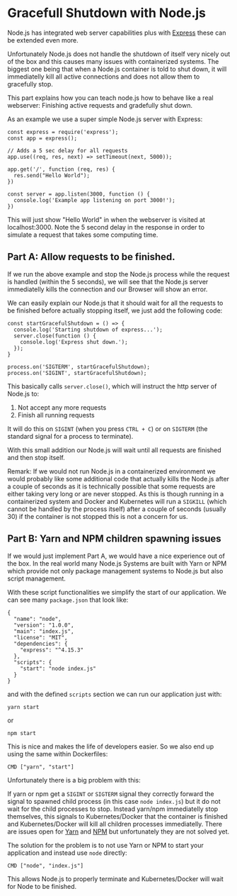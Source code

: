 # Gracefull Shutdown with Node.js

Node.js has integrated web server capabilities plus with [Express](https://expressjs.com/) these can be extended even more.

Unfortunately Node.js does not handle the shutdown of itself very nicely out of the box and this causes many issues with containerized systems. The biggest one being that when a Node.js container is told to shut down, it will immediatelly kill all active connections and does not allow them to gracefully stop.

This part explains how you can teach node.js how to behave like a real webserver: Finishing active requests and gradefully shut down.

As an example we use a super simple Node.js server with Express:

```
const express = require('express');
const app = express();

// Adds a 5 sec delay for all requests
app.use((req, res, next) => setTimeout(next, 5000));

app.get('/', function (req, res) {
  res.send("Hello World");
})

const server = app.listen(3000, function () {
  console.log('Example app listening on port 3000!');
})
```

This will just show "Hello World" in when the webserver is visited at localhost:3000. Note the 5 second delay in the response in order to simulate a request that takes some computing time.

## Part A: Allow requests to be finished.

If we run the above example and stop the Node.js process while the request is handled (within the 5 seconds), we will see that the Node.js server immediatelly kills the connection and our Browser will show an error.

We can easily explain our Node.js that it should wait for all the requests to be finished before actually stopping itself, we just add the following code:


```
const startGracefulShutdown = () => {
  console.log('Starting shutdown of express...');
  server.close(function () {
    console.log('Express shut down.');
  });
}

process.on('SIGTERM', startGracefulShutdown);
process.on('SIGINT', startGracefulShutdown);
```

This basically calls `server.close()`, which will instruct the http server of Node.js to:
1. Not accept any more requests
2. Finish all running requests

It will do this on `SIGINT` (when you press `CTRL + C`) or on `SIGTERM` (the standard signal for a process to terminate).

With this small addition our Node.js will wait until all requests are finished and then stop itself.

Remark: If we would not run Node.js in a containerized environment we would probably like some additional code that actually kills the Node.js after a couple of seconds as it is technically possible that some requests are either taking very long or are never stopped. As this is though running in a containerized system and Docker and Kubernetes will run a `SIGKILL` (which cannot be handled by the process itself) after a couple of seconds (usually 30) if the container is not stopped this is not a concern for us.

## Part B: Yarn and NPM children spawning issues

If we would just implement Part A, we would have a nice experience out of the box. In the real world many Node.js Systems are built with Yarn or NPM which provide not only package management systems to Node.js but also script management.

With these script functionalities we simplify the start of our application. We can see many `package.json` that look like:

```
{
  "name": "node",
  "version": "1.0.0",
  "main": "index.js",
  "license": "MIT",
  "dependencies": {
    "express": "^4.15.3"
  },
  "scripts": {
    "start": "node index.js"
  }
}
```

and with the defined `scripts` section we can run our application just with:

```
yarn start
```

or

```
npm start
```

This is nice and makes the life of developers easier. So we also end up using the same within Dockerfiles:

```
CMD ["yarn", "start"]
```

Unfortunately there is a big problem with this:

If yarn or npm get a `SIGINT` or `SIGTERM` signal they correctly forward the signal to spawned child process (in this case `node index.js`) but it do not wait for the child processes to stop. Instead yarn/npm immediatelly stop themselves, this signals to Kubernetes/Docker that the container is finished and Kubernetes/Docker will kill all children processes immediatelly. There are issues open for [Yarn](https://github.com/yarnpkg/yarn/issues/4667) and [NPM](https://github.com/npm/npm/issues/4603) but unfortunately they are not solved yet.

The solution for the problem is to not use Yarn or NPM to start your application and instead use `node` directly:

```
CMD ["node", "index.js"]
```

This allows Node.js to properly terminate and Kubernetes/Docker will wait for Node to be finished.